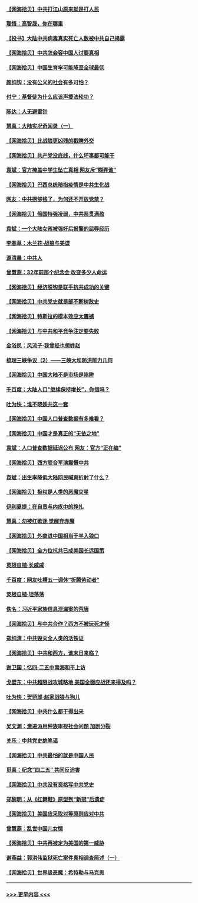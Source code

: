 #### [【网海拾贝】中共打江山原来就是打人民](../pages/nsc993/n12954345.md?t=05181502) 
#### [理悟：高智晟，你在哪里](../pages/nsc993/n12953115.md?t=05181502) 
#### [【投书】大陆中共病毒真实死亡人数被中共自己揭露](../pages/nsc993/n12953050.md?t=05181502) 
#### [【网海拾贝】中共怎会容中国人讨要真相](../pages/nsc993/n12952161.md?t=05181502) 
#### [【网海拾贝】中国生育率可能降至全球最低](../pages/nsc993/n12948793.md?t=05181502) 
#### [颜纯钩：没有公义的社会有多可怕？](../pages/nsc993/n12947626.md?t=05181502) 
#### [付宁：基督徒为什么应该声援法轮功？](../pages/nsc993/n12947233.md?t=05181502) 
#### [陈达：人无避雷针](../pages/nsc993/n12947098.md?t=05181502) 
#### [慧真：大陆实况奇闻录（一）](../pages/nsc993/n12945811.md?t=05181502) 
#### [【网海拾贝】比战狼更凶残的戳瞎外交](../pages/nsc993/n12945717.md?t=05181502) 
#### [【网海拾贝】共产党没底线，什么坏事都可能干](../pages/nsc993/n12942090.md?t=05181502) 
#### [袁斌：官方掩盖中学生坠亡真相 网友斥“糊弄谁”](../pages/nsc993/n12942029.md?t=05181502) 
#### [【网海拾贝】巴西总统暗指疫情是中共生化战](../pages/nsc993/n12938999.md?t=05181502) 
#### [网友：中共捞够钱了，为何还不开放党禁？](../pages/nsc993/n12938952.md?t=05181502) 
#### [【网海拾贝】俄国恃强凌弱，中共恶贯满盈](../pages/nsc993/n12936626.md?t=05181502) 
#### [袁斌：一个大陆女孩被强奸后报警的屈辱经历](../pages/nsc993/n12936547.md?t=05181502) 
#### [李春草：木兰花·战狼与美谍](../pages/nsc993/n12935995.md?t=05181502) 
#### [源清晨：中共人](../pages/nsc993/n12935589.md?t=05181502) 
#### [曾慧燕：32年前那个纪念会 改变多少人命运](../pages/nsc993/n12934233.md?t=05181502) 
#### [【网海拾贝】经济脱钩是联手抗共成功的关键](../pages/nsc993/n12934176.md?t=05181502) 
#### [【网海拾贝】中共党史就是部不断树敌史](../pages/nsc993/n12932844.md?t=05181502) 
#### [【网海拾贝】特斯拉的模本效应太震撼](../pages/nsc993/n12925626.md?t=05181502) 
#### [【网海拾贝】与中共和平竞争注定要失败](../pages/nsc993/n12923326.md?t=05181502) 
#### [金浴凤：风流子‧我曾经也想姓赵](../pages/nsc993/n12920911.md?t=05181502) 
#### [梳理三峡争议（2）——三峡大坝防洪能力几何](../pages/nsc993/n12920173.md?t=05181502) 
#### [【网海拾贝】中国大陆不是市场是陷阱](../pages/nsc993/n12920143.md?t=05181502) 
#### [千百度：大陆人口“继续保持增长”，你信吗？](../pages/nsc993/n12918946.md?t=05181502) 
#### [吐为快：谁不晓妖共这一套](../pages/nsc993/n12918941.md?t=05181502) 
#### [【网海拾贝】中国人口普查数据有多难看？](../pages/nsc993/n12917822.md?t=05181502) 
#### [【网海拾贝】中国才是真正的“无依之地”](../pages/nsc993/n12915845.md?t=05181502) 
#### [袁斌：人口普查数据延迟公布 网友：官方“正在编”](../pages/nsc993/n12915748.md?t=05181502) 
#### [【网海拾贝】西方联合军演震慑中共](../pages/nsc993/n12913466.md?t=05181502) 
#### [袁斌：出生率降低大陆网民喊爽折射了什么？](../pages/nsc993/n12913365.md?t=05181502) 
#### [【网海拾贝】极权是人类的恶魔灾星](../pages/nsc993/n12910697.md?t=05181502) 
#### [伊利夏提：在自责与内疚中的挣扎](../pages/nsc993/n12910493.md?t=05181502) 
#### [慧真：勿被红歌迷 觉醒弃赤魔](../pages/nsc993/n12910485.md?t=05181502) 
#### [【网海拾贝】外商进中国相当于羊入狼口](../pages/nsc993/n12908274.md?t=05181502) 
#### [【网海拾贝】全方位抗共已成美国长远国策](../pages/nsc993/n12906878.md?t=05181502) 
#### [灵根自植‧长戚戚](../pages/nsc993/n12905585.md?t=05181502) 
#### [千百度：网友吐槽五一调休“折腾劳动者”](../pages/nsc993/n12905934.md?t=05181502) 
#### [灵根自植‧坦荡荡](../pages/nsc993/n12905562.md?t=05181502) 
#### [佚名：习近平家族信息泄漏案的荒唐](../pages/nsc993/n12904705.md?t=05181502) 
#### [【网海拾贝】与中共合作？西方不被玩死才怪](../pages/nsc993/n12903873.md?t=05181502) 
#### [郑纯清：中共毁灭全人类的活铁证](../pages/nsc993/n12903785.md?t=05181502) 
#### [【网海拾贝】中共和西方，谁末日来临？](../pages/nsc993/n12903482.md?t=05181502) 
#### [谢卫国：忆四‧二五中南海和平上访](../pages/nsc993/n12902192.md?t=05181502) 
#### [戈壁东：中共超限战攻城略地 美国全面应战还来得及吗？](../pages/nsc993/n12902297.md?t=05181502) 
#### [吐为快：贺骄郎‧赵家战狼与狗儿](../pages/nsc993/n12902280.md?t=05181502) 
#### [【网海拾贝】中共什么都干得出来](../pages/nsc993/n12897500.md?t=05181502) 
#### [吴文渊：激进派用种族审视社会问题 加剧分裂](../pages/nsc993/n12893881.md?t=05181502) 
#### [关乐：中共党史绝笔谣](../pages/nsc993/n12897270.md?t=05181502) 
#### [【网海拾贝】中共最怕的就是中国人民](../pages/nsc993/n12894705.md?t=05181502) 
#### [觅真：纪念“四二五” 共同反迫害](../pages/nsc993/n12894553.md?t=05181502) 
#### [【网海拾贝】中共没有资格写中共党史](../pages/nsc993/n12892231.md?t=05181502) 
#### [郑黎明：从《红舞鞋》原型到“新冠”后遗症](../pages/nsc993/n12890469.md?t=05181502) 
#### [【网海拾贝】美国应采取对等原则应对中共](../pages/nsc993/n12889176.md?t=05181502) 
#### [曾慧燕：乱世中国儿女情](../pages/nsc993/n12887931.md?t=05181502) 
#### [【网海拾贝】中共再被定为美国的第一威胁](../pages/nsc993/n12887580.md?t=05181502) 
#### [谢燕益：郭洪伟监狱死亡案件真相调查简述（一）](../pages/nsc993/n12885648.md?t=05181502) 
#### [【网海拾贝】世界级恶魔：希特勒与马克思](../pages/nsc993/n12884062.md?t=05181502) 

----
#### [ >>> 更早内容 <<< ](../indexes/nsc993-earlier.md)

